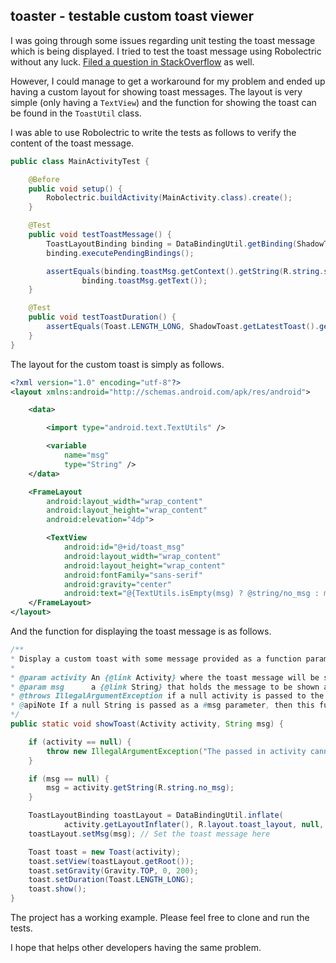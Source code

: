 ## toaster - testable custom toast viewer

I was going through some issues regarding unit testing the toast message which is being displayed. I tried to test the toast message using Robolectric without any luck. [Filed a question in StackOverflow](https://stackoverflow.com/q/59433746/3145960) as well.

However, I could manage to get a workaround for my problem and ended up having a custom layout for showing toast messages. The layout is very simple (only having a `TextView`) and the function for showing the toast can be found in the `ToastUtil` class. 

I was able to use Robolectric to write the tests as follows to verify the content of the toast message. 

``` java
public class MainActivityTest {

    @Before
    public void setup() {
        Robolectric.buildActivity(MainActivity.class).create();
    }

    @Test
    public void testToastMessage() {
        ToastLayoutBinding binding = DataBindingUtil.getBinding(ShadowToast.getLatestToast().getView());
        binding.executePendingBindings();

        assertEquals(binding.toastMsg.getContext().getString(R.string.some_toast),
                binding.toastMsg.getText());
    }

    @Test
    public void testToastDuration() {
        assertEquals(Toast.LENGTH_LONG, ShadowToast.getLatestToast().getDuration());
    }
}
```

The layout for the custom toast is simply as follows. 

``` xml
<?xml version="1.0" encoding="utf-8"?>
<layout xmlns:android="http://schemas.android.com/apk/res/android">

    <data>

        <import type="android.text.TextUtils" />

        <variable
            name="msg"
            type="String" />
    </data>

    <FrameLayout
        android:layout_width="wrap_content"
        android:layout_height="wrap_content"
        android:elevation="4dp">

        <TextView
            android:id="@+id/toast_msg"
            android:layout_width="wrap_content"
            android:layout_height="wrap_content"
            android:fontFamily="sans-serif"
            android:gravity="center"
            android:text="@{TextUtils.isEmpty(msg) ? @string/no_msg : msg}" />
    </FrameLayout>
</layout>
```

And the function for displaying the toast message is as follows. 

``` java
/**
* Display a custom toast with some message provided as a function parameter
*
* @param activity An {@link Activity} where the toast message will be shown
* @param msg      a {@link String} that holds the message to be shown as a Toast
* @throws IllegalArgumentException if a null activity is passed to the function
* @apiNote If a null String is passed as a #msg parameter, then this function shows a default text (no_toast)
*/
public static void showToast(Activity activity, String msg) {

    if (activity == null) {
        throw new IllegalArgumentException("The passed in activity cannot be null");
    }

    if (msg == null) {
        msg = activity.getString(R.string.no_msg);
    }

    ToastLayoutBinding toastLayout = DataBindingUtil.inflate(
            activity.getLayoutInflater(), R.layout.toast_layout, null, false);
    toastLayout.setMsg(msg); // Set the toast message here

    Toast toast = new Toast(activity);
    toast.setView(toastLayout.getRoot());
    toast.setGravity(Gravity.TOP, 0, 200);
    toast.setDuration(Toast.LENGTH_LONG);
    toast.show();
}
```

The project has a working example. Please feel free to clone and run the tests. 

I hope that helps other developers having the same problem. 
